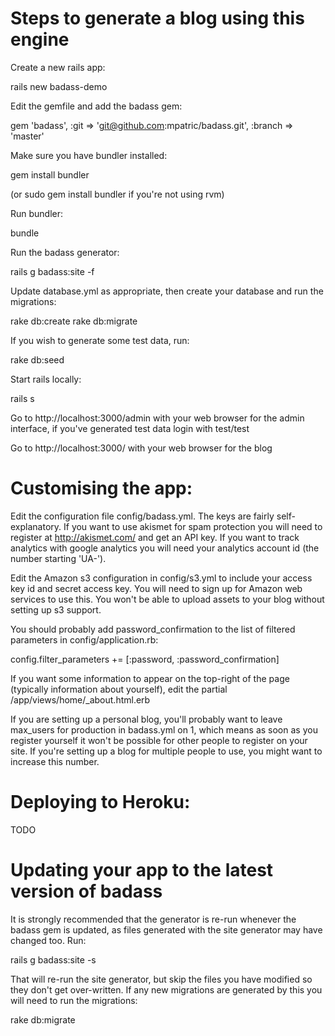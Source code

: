 # Steps to generate a blog using this engine

Create a new rails app:

  rails new badass-demo

Edit the gemfile and add the badass gem:

  gem 'badass', :git => 'git@github.com:mpatric/badass.git', :branch => 'master'
  
Make sure you have bundler installed:

  gem install bundler
  
  (or sudo gem install bundler if you're not using rvm)

Run bundler:

  bundle

Run the badass generator:

  rails g badass:site -f

Update database.yml as appropriate, then create your database and run the migrations:

  rake db:create
  rake db:migrate

If you wish to generate some test data, run:

  rake db:seed

Start rails locally:

  rails s

Go to http://localhost:3000/admin with your web browser for the admin interface, if you've generated test data login with test/test

Go to http://localhost:3000/ with your web browser for the blog


# Customising the app:

Edit the configuration file config/badass.yml. The keys are fairly self-explanatory. If you want to use akismet for spam protection you will need to register at http://akismet.com/ and get an API key. If you want to track analytics with google analytics you will need your analytics account id (the number starting 'UA-').

Edit the Amazon s3 configuration in config/s3.yml to include your access key id and secret access key. You will need to sign up for Amazon web services to use this. You won't be able to upload assets to your blog without setting up s3 support.

You should probably add password_confirmation to the list of filtered parameters in config/application.rb:

  config.filter_parameters += [:password, :password_confirmation]

If you want some information to appear on the top-right of the page (typically information about yourself), edit the partial /app/views/home/_about.html.erb

If you are setting up a personal blog, you'll probably want to leave max_users for production in badass.yml on 1, which means as soon as you register yourself it won't be possible for other people to register on your site. If you're setting up a blog for multiple people to use, you might want to increase this number.

# Deploying to Heroku:

TODO


# Updating your app to the latest version of badass

It is strongly recommended that the generator is re-run whenever the badass gem is updated, as files generated with the site generator may have changed too. Run:

  rails g badass:site -s
  
That will re-run the site generator, but skip the files you have modified so they don't get over-written. If any new migrations are generated by this you will need to run the migrations:

  rake db:migrate

